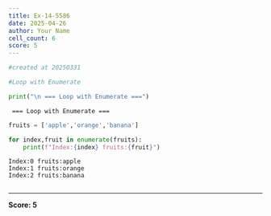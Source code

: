 ```yaml
---
title: Ex-14-5586
date: 2025-04-26
author: Your Name
cell_count: 6
score: 5
---
```


```python
#created at 20250331
```


```python
#Loop with Enumerate
```


```python
print("\n === Loop with Enumerate ===")
```

    
     === Loop with Enumerate ===



```python
fruits = ['apple','orange','banana']
```


```python
for index,fruit in enumerate(fruits):
    print(f"Index:{index} fruits:{fruit}")
```

    Index:0 fruits:apple
    Index:1 fruits:orange
    Index:2 fruits:banana



```python

```


---
**Score: 5**